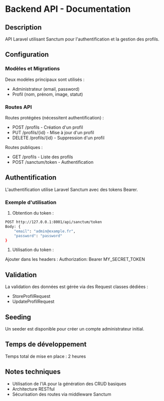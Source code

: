 # Backend API - Documentation

## Description

API Laravel utilisant Sanctum pour l'authentification et la gestion des profils.

## Configuration

### Modèles et Migrations

Deux modèles principaux sont utilisés :

- Administrateur (email, password)
- Profil (nom, prénom, image, statut)

### Routes API

Routes protégées (nécessitent authentification) :

- POST /profils - Création d'un profil
- PUT /profils/{id} - Mise à jour d'un profil
- DELETE /profils/{id} - Suppression d'un profil

Routes publiques :

- GET /profils - Liste des profils
- POST /sanctum/token - Authentification

## Authentification

L'authentification utilise Laravel Sanctum avec des tokens Bearer.

### Exemple d'utilisation

1. Obtention du token :

```bash
POST http://127.0.0.1:8001/api/sanctum/token
Body: {
    "email": "admin@example.fr",
    "password": "password"
}
```

1. Utilisation du token :

Ajouter dans les headers : Authorization: Bearer MY_SECRET_TOKEN

## Validation

La validation des données est gérée via des Request classes dédiées :

- StoreProfilRequest
- UpdateProfilRequest

## Seeding

Un seeder est disponible pour créer un compte administrateur initial.

## Temps de développement

Temps total de mise en place : 2 heures

## Notes techniques

- Utilisation de l'IA pour la génération des CRUD basiques
- Architecture RESTful
- Sécurisation des routes via middleware Sanctum
